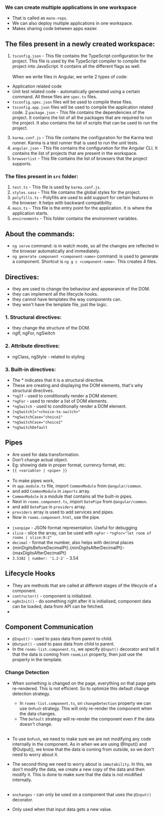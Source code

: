 ### We can create multiple applications in one workspace
- That is called as `mono-repo`.
- We can also deploy multiple applications in one workspace.
- Makes sharing code between apps easier.



## The files present in a newly created workspace:

1. `tsconfig.json` - This file contains the TypeScript configuration for the project. This file is used by the TypeScript compiler to compile the project into JavaScript. It contains all the different flags as well.
</br> </br>
When we write files in Angular, we write 2 types of code:
- Application related code
- Unit test related code - automatically generated using a certain command. All these files are `spec.ts` files.
- `tsconfig.spec.json` files will be used to compile these files.
- `tsconfig.app.json` files will be used to compile the application related code.
2.`package.json` - This file contains the dependencies of the project. It contains the list of all the packages that are required to run the project. It also contains the list of scripts that can be used to run the project.
3. `karma.conf.js` - This file contains the configuration for the Karma test runner. Karma is a test runner that is used to run the unit tests.
4. `angular.json` - This file contains the configuration for the Angular CLI. It contains the list of projects that are present in the workspace.
5. `browserlist` - This file contains the list of browsers that the project supports.


### The files present in `src` folder:
1. `test.ts` - This file is used by `karma.conf.js`.
2. `styles.sass` - This file contains the global styles for the project.
3. `polyfills.ts` - Polyfills are used to add support for certain features in the browser. It helps with backward compatibility.
4. `main.ts` - This file is the entry point for the application. It is where the application starts.
5. `environments` - This folder contains the environment variables. 


## About the commands:
- `ng serve` command: is in watch mode, so all the changes are reflected in the browser automatically and immediately.
- `ng generate component <component-name>` command: is used to generate a component. Shortcut is `ng g c <component-name>`. This creates 4 files.

## Directives:
- they are used to change the behaviour and appearance of the DOM.
- they can implement all the lifecycle hooks.
- they cannot have templates the way components can.
- they won't have the template file, just the logic.

### 1. Structural directives:
- they change the structure of the DOM.
- ngIf, ngFor, ngSwitch

### 2. Attribute directives:
- ngClass, ngStyle - related to styling

### 3. Built-in directives:
- The * indicates that it is a structural directive.
- These are creating and displaying the DOM elements, that's why structural directives.
- `*ngIf` - used to conditionally render a DOM element.
- `*ngFor` - used to render a list of DOM elements.
- `*ngSwitch` - used to conditionally render a DOM element.
- `[ngSwitch]="<choice-to-switch>"`
- `*ngSwitchCase="choice1"`
- `*ngSwitchCase="choice2"`
- `*ngSwitchDefault`

 
## Pipes
- Are used for data transformation.
- Don't change actual object.
- Eg: showing date in proper format, currency format, etc.
- `{{ <variable> | <pipe> }}`
</br> </br>
- To make pipes work,
- in `app.module.ts` file, import `CommonModule` from `@angular/common`.
- and add `CommonModule` in `imports` array.
- `CommonModule` is a module that contains all the built-in pipes.
- Next in `rooms.component.ts`, import `DatePipe` from `@angular/common`.
- and add `DatePipe` in `providers` array.
- `providers` array is used to add services and pipes.
- Now in `rooms.component.html`, use the pipe.
</br> </br>
- `jsonpipe` - JSON-format representation. Useful for debugging
- `slice` - slice the array, can be used with `ngFor` - `*ngFor="let room of rooms | slice:0:2"`
- `decimal` - format the number, also helps with decimal places
- {minDigitsBeforeDecimalPt}.{minDigitsAfterDecimalPt}-{maxDigitsAfterDecimalPt}
- `3.5382 | number: '1.2-2'` - 3.54


## Lifecycle Hooks
- They are methods that are called at different stages of the lifecycle of a component.
- `contructor()` - component is initialized.
- `ngOnInit()` - do something right after it is initialised, component data can be loaded, data from API can be fetched.
- 


## Component Communication
- `@Input()` - used to pass data from parent to child.
- `@Output()` - used to pass data from child to parent.
- In the `rooms-list.component.ts`, we specify `@Input()` decorator and tell it that the data is coming from `roomList` property, then just use the property in the template.

### Change Detection
- When something is changed on the page, everything on that page gets re-rendered. This is not efficient. So to optimize this default change detection strategy.
  - In `rooms-list.component.ts`, on `changeDetection` property we can use `OnPush` strategy. This will only re-render the component when the data changes.
  - The `Default` strategy will re-render the component even if the data doesn't change.
  </br> </br>

- To use `OnPush`, we need to make sure we are not modifying any code internally in the component. As in when we are using @Input() and @Output(), we know that the data is coming from outside, so we don't need to worry about it. 
- The second thing we need to worry about is `immutability`. In this, we don't modify the data, we create a new copy of the data and then modify it. This is done to make sure that the data is not modified internally.
</br> </br>

- `onchanges` - can only be used on a component that uses the `@Input()` decorator. 
- Only used when that input data gets a new value.

